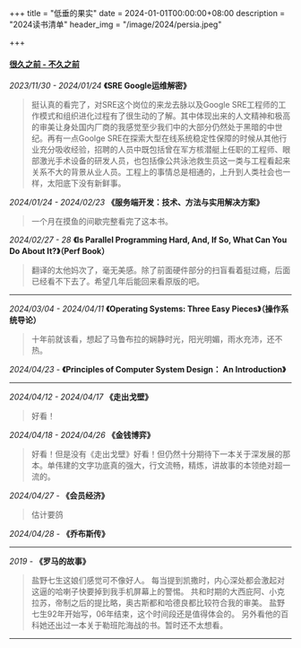 +++
title = "低垂的果实"
date = 2024-01-01T00:00:00+08:00
description = "2024读书清单"
header_img = "/image/2024/persia.jpeg"

+++

#### [很久之前 - 不久之前](/read/_before)

*2023/11/30 - 2024/01/24* **《SRE Google运维解密》**

> 挺认真的看完了，对SRE这个岗位的来龙去脉以及Google SRE工程师的工作模式和组织进化过程有了很生动的了解。其中体现出来的人文精神和极高的审美让身处国内厂商的我感觉至少我们中的大部分仍然处于黑暗的中世纪。再有一点Goolge SRE在探索大型在线系统稳定性保障的时候从其他行业充分吸收经验，招聘的人员中既包括曾在军方核潜艇上任职的工程师、眼部激光手术设备的研发人员，也包括像公共泳池救生员这一类与工程看起来关系不大的背景从业人员。工程上的事情总是相通的，上升到人类社会也一样，太阳底下没有新鲜事。

*2024/01/24 - 2024/02/23* **《服务端开发：技术、方法与实用解决方案》**

> 一个月在摸鱼的间歇完整看完了这本书。

*2024/02/27 - 28* **《Is Parallel Programming Hard, And, If So, What Can You Do About It?》（Perf Book）**

> 翻译的太他妈次了，毫无美感。除了前面硬件部分的扫盲看着挺过瘾，后面已经看不下去了。希望几年后能回来看原版的吧。

---

*2024/03/04 - 2024/04/11* **《Operating Systems: Three Easy Pieces》（操作系统导论）**
> 十年前就该看，想起了马鲁布拉的娴静时光，阳光明媚，雨水充沛，还不热。

*2024/04/23 -* **《Principles of Computer System Design： An Introduction》**

---

*2024/04/12 - 2024/04/17*  **《走出戈壁》**

> 好看！ 

*2024/04/18 - 2024/04/26* **《金钱博弈》**

> 好看！但是没有《走出戈壁》好看！但仍然十分期待下一本关于深发展的那本。单伟建的文字功底真的强大，行文流畅，精炼，讲故事的本领绝对超一流的。

*2024/04/27 -* **《会员经济》**

> 估计要鸽

*2024/04/28 -* **《乔布斯传》**

>

---

*2019 -* **《罗马的故事》**

> 盐野七生这娘们感觉可不像好人。
> 每当提到凯撒时，内心深处都会激起对这逼的哈喇子快要掉到我手机屏幕上的警惕。
> 共和时期的大西庇阿、小克拉苏，帝制之后的提比略，奥古斯都和哈德良都比较符合我的审美。
> 盐野七生92年开始写，06年结束，这个时间段还是值得体会的。
> 另外看他的百科她还出过一本关于勒班陀海战的书。暂时还不太想看。

---
